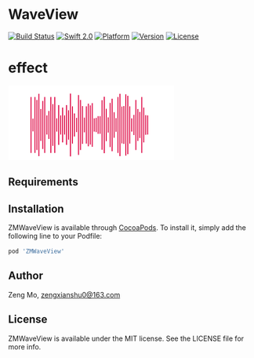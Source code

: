 # WaveView

[![Build Status](https://travis-ci.org/zengxianshu/WaveView.svg?branch=master)](https://github.com/zengxianshu/WaveView)
[![Swift 2.0](https://img.shields.io/badge/Swift-2.0-orange.svg?style=flat)](https://github.com/zengxianshu/WaveView)
[![Platform](https://img.shields.io/badge/Platforms-iOS-4BC51D.svg?style=flat)](https://developer.apple.com/swift/)
[![Version](https://img.shields.io/cocoapods/v/ZMWaveView.svg?style=flat)](https://github.com/zengxianshu/WaveView)
[![License](https://img.shields.io/cocoapods/l/ZMWaveView.svg?style=flat)](https://github.com/zengxianshu/WaveView)

# effect
![](testWave.gif)

## Requirements

## Installation

ZMWaveView is available through [CocoaPods](http://cocoapods.org). To install
it, simply add the following line to your Podfile:
```ruby
pod 'ZMWaveView'
```

## Author

Zeng Mo, zengxianshu0@163.com

## License

ZMWaveView is available under the MIT license. See the LICENSE file for more info.
